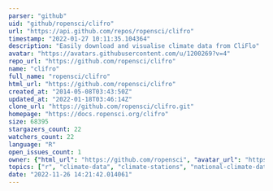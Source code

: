```yaml
---
parser: "github"
uid: "github/ropensci/clifro"
url: "https://api.github.com/repos/ropensci/clifro"
timestamp: "2022-01-27 10:11:35.104364"
description: "Easily download and visualise climate data from CliFlo"
avatar: "https://avatars.githubusercontent.com/u/1200269?v=4"
repo_url: "https://github.com/ropensci/clifro"
name: "clifro"
full_name: "ropensci/clifro"
html_url: "https://github.com/ropensci/clifro"
created_at: "2014-05-08T03:43:50Z"
updated_at: "2022-01-18T03:46:14Z"
clone_url: "https://github.com/ropensci/clifro.git"
homepage: "https://docs.ropensci.org/clifro"
size: 68395
stargazers_count: 22
watchers_count: 22
language: "R"
open_issues_count: 1
owner: {"html_url": "https://github.com/ropensci", "avatar_url": "https://avatars.githubusercontent.com/u/1200269?v=4", "login": "ropensci", "type": "Organization"}
topics: ["r", "climate-data", "climate-stations", "national-climate-database", "zealand", "kml", "windrose", "weather", "rstats", "r-package", "api", "cliflo", "climate", "data", "opensci", "rain", "temperature", "wind", "data-access"]
date: "2022-11-26 14:21:42.014061"
---
```

